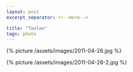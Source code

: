```yaml
---
layout: post
excerpt_separator: <!--more-->

title: "Toulon"
tags: photo
---
```


{% picture /assets/images/2011-04-28.jpg %}

{% picture /assets/images/2011-04-28-2.jpg %}
<!--more-->